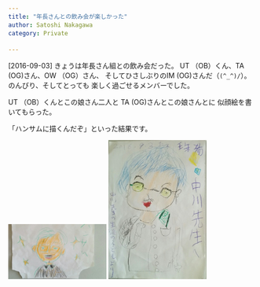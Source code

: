 ```yaml
---
title: "年長さんとの飲み会が楽しかった"
author: Satoshi Nakagawa
category: Private

---
```


[2016-09-03]  きょうは年長さん組との飲み会だった。
UT （OB）くん、TA (OG)さん、OW （OG）さん、
そしてひさしぶりのIM (OG)さんだ（`(^_^)/`）。
のんびり、そしてとっても
楽しく過ごせるメンバーでした。

 UT （OB）くんとこの娘さん二人と
TA (OG)さんとこの娘さんとに
似顔絵を書いてもらった。

 「ハンサムに描くんだぞ」といった結果です。

<a href="/pict/2016-09-03-pict-1.jpg"><img src="/pict/2016-09-03-pict-1.jpg" alt="" width="200"/></a>
<a href="/pict/2016-09-03-pict-2.jpg"><img src="/pict/2016-09-03-pict-2.jpg" alt="" width="200"/></a>

